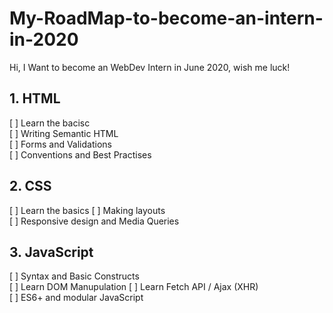# My-RoadMap-to-become-an-intern-in-2020
Hi, I Want to become an WebDev Intern in June 2020, wish me luck!

## 1. HTML 

[ ]  Learn the bacisc  
[ ] Writing Semantic HTML  
[ ] Forms and Validations  
[ ] Conventions and Best Practises  

## 2. CSS 

[ ] Learn the basics
[ ] Making layouts  
[ ] Responsive design and Media Queries

## 3. JavaScript

[ ] Syntax and Basic Constructs  
[ ] Learn DOM Manupulation
[ ] Learn Fetch API / Ajax (XHR)  
[ ] ES6+ and modular JavaScript
